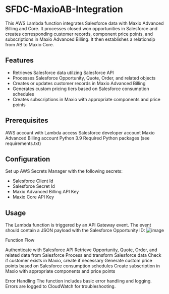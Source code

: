 # SFDC-MaxioAB-Integration
This AWS Lambda function integrates Salesforce data with Maxio Advanced Billing and Core. It processes closed won opportunities in Salesforce and creates corresponding customer records, component price points, and subscriptions in Maxio Advanced Billing. It then establishes a relationsip from AB to Maxio Core.

## Features
- Retrieves Salesforce data utilzing Salesforce API
- Processes Salesforce Opportunity, Quote, Order, and related objects
- Creates or updates customer records in Maxio Advanced Billing
- Generates custom pricing tiers based on Salesforce consumption schedules
- Creates subscriptions in Maxio with appropriate components and price points

## Prerequisites
AWS account with Lambda access
Salesforce developer account
Maxio Advanced Billing account
Python 3.9
Required Python packages (see requirements.txt)

## Configuration
Set up AWS Secrets Manager with the following secrets:
- Salesforce Client Id
- Salesforce Secret Id
- Maxio Advanced Billing API Key
- Maxio Core API Key

## Usage
The Lambda function is triggered by an API Gateway event. The event should contain a JSON payload with the Salesforce Opportunity ID:
![image](https://github.com/user-attachments/assets/67f51bff-7d73-4608-875f-871a9fe0ad83)

Function Flow

Authenticate with Salesforce API
Retrieve Opportunity, Quote, Order, and related data from Salesforce
Process and transform Salesforce data
Check if customer exists in Maxio, create if necessary
Generate custom price points based on Salesforce consumption schedules
Create subscription in Maxio with appropriate components and price points

Error Handling
The function includes basic error handling and logging. Errors are logged to CloudWatch for troubleshooting.

